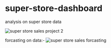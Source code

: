 # super-store-dashboard
analysis on super store data

![super store sales project 2](https://github.com/prasad4141/super-store-dashboard/assets/167748995/44b6290c-bb36-481d-8408-5473abe3a3b5)

forcasting on data:-
![super store sales forcasting](https://github.com/prasad4141/super-store-dashboard/assets/167748995/6e1364e0-06db-4642-a881-3179ddb17f8a)

